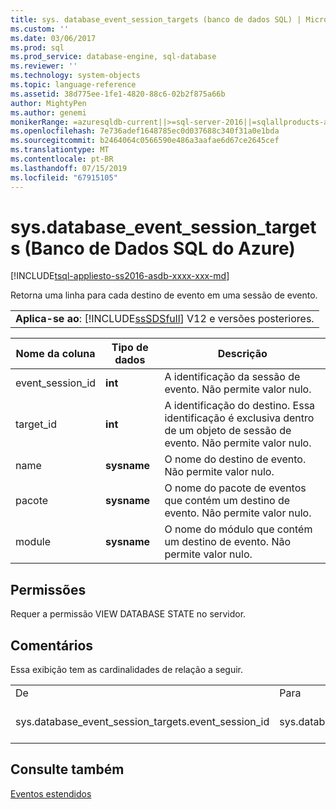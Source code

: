 ```yaml
---
title: sys. database_event_session_targets (banco de dados SQL) | Microsoft Docs
ms.custom: ''
ms.date: 03/06/2017
ms.prod: sql
ms.prod_service: database-engine, sql-database
ms.reviewer: ''
ms.technology: system-objects
ms.topic: language-reference
ms.assetid: 38d775ee-1fe1-4820-88c6-02b2f875a66b
author: MightyPen
ms.author: genemi
monikerRange: =azuresqldb-current||>=sql-server-2016||=sqlallproducts-allversions||>=sql-server-linux-2017||=azuresqldb-mi-current
ms.openlocfilehash: 7e736adef1648785ec0d037688c340f31a0e1bda
ms.sourcegitcommit: b2464064c0566590e486a3aafae6d67ce2645cef
ms.translationtype: MT
ms.contentlocale: pt-BR
ms.lasthandoff: 07/15/2019
ms.locfileid: "67915105"
---
```

# <a name="sysdatabaseeventsessiontargets-azure-sql-database"></a>sys.database_event_session_targets (Banco de Dados SQL do Azure)
[!INCLUDE[tsql-appliesto-ss2016-asdb-xxxx-xxx-md](../../includes/tsql-appliesto-ss2016-asdb-xxxx-xxx-md.md)]

  Retorna uma linha para cada destino de evento em uma sessão de evento.  
  
||  
|-|  
|**Aplica-se ao**: [!INCLUDE[ssSDSfull](../../includes/sssdsfull-md.md)] V12 e versões posteriores.|  
  
|Nome da coluna|Tipo de dados|Descrição|  
|-----------------|---------------|-----------------|  
|event_session_id|**int**|A identificação da sessão de evento. Não permite valor nulo.|  
|target_id|**int**|A identificação do destino. Essa identificação é exclusiva dentro de um objeto de sessão de evento. Não permite valor nulo.|  
|name|**sysname**|O nome do destino de evento. Não permite valor nulo.|  
|pacote|**sysname**|O nome do pacote de eventos que contém um destino de evento. Não permite valor nulo.|  
|module|**sysname**|O nome do módulo que contém um destino de evento. Não permite valor nulo.|  
  
## <a name="permissions"></a>Permissões  
 Requer a permissão VIEW DATABASE STATE no servidor.  
  
## <a name="remarks"></a>Comentários  
 Essa exibição tem as cardinalidades de relação a seguir.  
  
||||  
|-|-|-|  
|De|Para|Relação|  
|sys.database_event_session_targets.event_session_id|sys.database_event_sessions.event_session_id|Muitos para um|  
  
## <a name="see-also"></a>Consulte também  
 [Eventos estendidos](../../relational-databases/extended-events/extended-events.md)  
  
  
